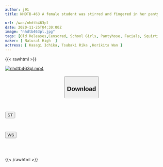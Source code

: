 ```yaml
---
author: j91
title: NHDTB-463 A female student was stirred and fingered in her pantyhose by a molester and was made to ejaculate while her beautiful legs were trembling.

url: /was/nhdtb463pl
date: 2020-11-25T04:30:00Z
image: "nhdtb463pl.jpg"
tags: [Old Releases,Censored, School Girls, Pantyhose, Facials, Squirting, Leg Fetish	]
maker: [ Natural High  ]
actress: [ Kasagi Ichika, Tsubaki Rika ,Horikita Wan ]
---
```



{{< rawhtml >}}

<div class="video" data-videoid="koJajpkKkmSOkb3">
    <a href="javascript:;">
        <img src="/was/nhdtb463pl/nhdtb463pl.jpg" width="WIDTH" height="HEIGHT" alt="nhdtb463pl.mp4" loading="lazy">
    </a>
</div>

<script type="text/javascript" src="https://j91.asia/asset/on-demand-st.js"></script>

<br>
  <link rel="stylesheet" href="https://j91.asia/asset/bs5.css">
  
  <center>
  <button class="btn btn-primary" type="button" data-bs-toggle="collapse" data-bs-target=".multi-collapse" aria-expanded="false" aria-controls="multiCollapseExample1 multiCollapseExample2"><h2>Download</h2></button></center>
</p>
<div class="row">
  <div class="col">
    <div class="collapse multi-collapse" id="multiCollapseExample1">
      <div class="card card-body">
	      	      <br>
<div class="buttons">  
<p><a href="https://streamtape.to/v/koJajpkKkmSOkb3" target="_blank"><button class="btn-hover color-3"><i class="fa fa-download"></i> ST</button></a></p></div>
    </div>
  </div>
</div>
  <div class="col">
    <div class="collapse multi-collapse" id="multiCollapseExample2">
      <div class="card card-body">
	      <br>
<div class="buttons">
<p><a href="https://wolfstream.tv/dq1zibtw6fsi" target="_blank"><button class="btn-hover color-8"><i class="fa fa-download"></i> WS</button></a></p></div>
<br><br>
      </div>
    </div>
  </div>
</div>

{{< /rawhtml >}}
